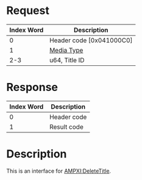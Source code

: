 # Request

| Index Word | Description                                            |
|------------|--------------------------------------------------------|
| 0          | Header code \[0x041000C0\]                             |
| 1          | [Media Type](Filesystem_services#MediaType "wikilink") |
| 2-3        | u64, Title ID                                          |

# Response

| Index Word | Description |
|------------|-------------|
| 0          | Header code |
| 1          | Result code |

# Description

This is an interface for
[AMPXI:DeleteTitle](AMPXI:DeleteTitle "wikilink").